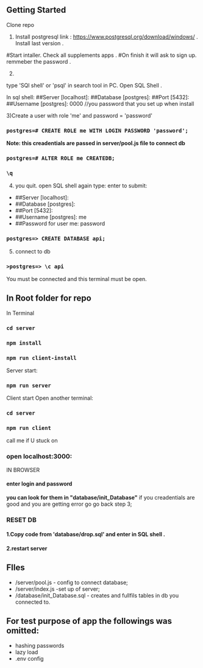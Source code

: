 ## Getting Started
Clone repo

1) Install postgresql 
link : https://www.postgresql.org/download/windows/ .
Install last version .

 #Start intaller. Check all supplements apps . 
  #On finish it will ask to sign up. remmeber the password .

2)
type 'SQl shell' or 'psql' in search tool in PC.
Open SQL Shell .


In sql shell: 
##Server [localhost]:
##Database [postgres]:
##Port [5432]:
##Username [postgres]: 0000 //you password that you set up when install

3)Create a user with role 'me' and password = 'password' 
### `postgres=# CREATE ROLE me WITH LOGIN PASSWORD 'password';`

**Note: this creadentials are passed in server/pool.js file to connect db**
### `postgres=# ALTER ROLE me CREATEDB;`

 
### `\q`


4) you quit. open SQL shell again
type: enter to submit:
-  ##Server [localhost]:
- ##Database [postgres]:
- ##Port [5432]:
- ##Username [postgres]: me
- ##Password for user me: password

### `postgres=> CREATE DATABASE api;`

5) connect to db
### `>postgres=> \c api`
You must be connected and this terminal must be open.

## In Root folder for repo

In Terminal
### `cd server`
### `npm install`
### `npm run client-install`
Server start:
### `npm run server`

Client start
Open another terminal:
### `cd server`
### `npm run client`

call me if U stuck on 
  
### open localhost:3000:
IN BROWSER
#### enter login and password 
**you can look for them in "database/init_Database"**
if you creadentials are good and you are getting error go go back step 3;


### RESET DB
#### 1.Copy code from 'database/drop.sql' and enter in SQL shell .
#### 2.restart server


## FIles
- /server/pool.js - config to connect database;
- /server/index.js -set up of server;
- /database/init_Database.sql - creates and fullfils tables in db you connected to.

## For test purpose of app the followings was omitted:
- hashing passwords
- lazy load
- .env config
